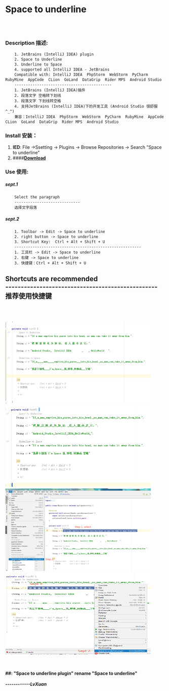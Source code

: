 # Space to underline
<br><br>
### Description 描述:
        1. JetBrains (IntelliJ IDEA) plugin
        2. Space to Underline
        3. Underline to Space
        4. supported all IntelliJ IDEA - JetBrains 
        Compatible with: IntelliJ IDEA  PhpStorm  WebStorm  PyCharm  RubyMine  AppCode  CLion  GoLand  DataGrip  Rider MPS  Android Studio
        -------------------------------------------
        1. JetBrains (IntelliJ IDEA)插件
        2. 段落文字 空格转下划线
        3. 段落文字 下划线转空格
        4. 支持JetBrains (IntelliJ IDEA)下的开发工具 (Android Studio 很舒服^_^)
        兼容：IntelliJ IDEA  PhpStorm  WebStorm  PyCharm  RubyMine  AppCode  CLion  GoLand  DataGrip  Rider MPS  Android Studio


### Install 安装：
   1. **IED**: File ->Ssetting -> Plugins -> Browse Repositories -> Search "Space to underline"
   2. ####**[Download](https://raw.githubusercontent.com/aiLvXuan/SpaceToUnderline/master/SpaceToUnderline.jar)**
   
###  Use 使用:
##### sept.1
        Select the paragraph
        -----------------------------
        选择文字段落

        
##### sept.2
        1. Toolbar -> Edit -> Space to underline
        2. right button -> Space to underline
        3. Shortcut Key:  Ctrl + Alt + Shift + U  
        --------------------------------------------------------
        1. 工具栏 -> Edit -> Space to underline
        2. 右键 -> Space to underline
        3. 快捷键：Ctrl + Alt + Shift + U
**Shortcuts are recommended**<br>
\-------------------------------------------------<br>
**推荐使用快捷键**
<br><br><br>
-------------------------
<img src="img/img01.png" width="460" height="260" alt="Image 01"/>
<img src="img/img02.png" width="460" height="260" alt="Image 02"/>
<img src="img/img03.png" width="460" height="260" alt="Image 03"/>
<img src="img/img04.png" width="460" height="260" alt="Image 04"/>
<br>
<br>
<br>

**##: "Space to underline plugin" rename "Space to underline"**
<br>
<br>
**<i>------------LvXuan**




